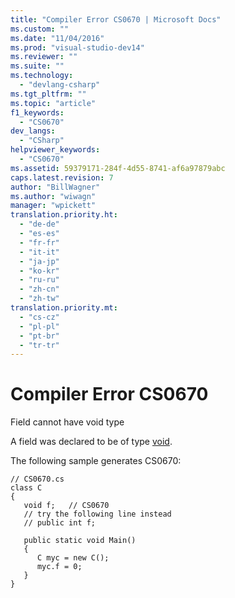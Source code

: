 ```yaml
---
title: "Compiler Error CS0670 | Microsoft Docs"
ms.custom: ""
ms.date: "11/04/2016"
ms.prod: "visual-studio-dev14"
ms.reviewer: ""
ms.suite: ""
ms.technology: 
  - "devlang-csharp"
ms.tgt_pltfrm: ""
ms.topic: "article"
f1_keywords: 
  - "CS0670"
dev_langs: 
  - "CSharp"
helpviewer_keywords: 
  - "CS0670"
ms.assetid: 59379171-284f-4d55-8741-af6a97879abc
caps.latest.revision: 7
author: "BillWagner"
ms.author: "wiwagn"
manager: "wpickett"
translation.priority.ht: 
  - "de-de"
  - "es-es"
  - "fr-fr"
  - "it-it"
  - "ja-jp"
  - "ko-kr"
  - "ru-ru"
  - "zh-cn"
  - "zh-tw"
translation.priority.mt: 
  - "cs-cz"
  - "pl-pl"
  - "pt-br"
  - "tr-tr"
---
```

# Compiler Error CS0670
Field cannot have void type  
  
 A field was declared to be of type [void](/dotnet/csharp/language-reference/keywords/void).  
  
 The following sample generates CS0670:  
  
```  
// CS0670.cs  
class C  
{  
   void f;   // CS0670  
   // try the following line instead  
   // public int f;  
  
   public static void Main()  
   {  
      C myc = new C();  
      myc.f = 0;  
   }  
}  
```